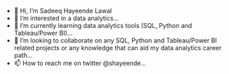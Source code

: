 - 👋 Hi, I’m Sadeeq Hayeende Lawal
- 👀 I’m interested in a data analytics...
- 🌱 I’m currently learning data analytics tools (SQL, Python and Tableau/Power BI)...
- 💞️ I’m looking to collaborate on any SQL, Python and Tableau/Power BI related projects or any knowledge that can aid my data analytics career path...
- 📫 How to reach me on twitter @shayeende...

<!---
hayeende/hayeende is a ✨ special ✨ repository because its `README.md` (this file) appears on your GitHub profile.
You can click the Preview link to take a look at your changes.
--->
